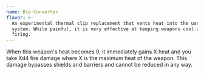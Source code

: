 ```yaml
---
name: Bio-Converter
flavor: >-
  An experimental thermal clip replacement that vents heat into the user's armor
  system. While painful, it is very effective at keeping weapons cool and
  firing.
---
```

When this weapon's heat becomes 0, it immediately gains X heat and you take Xd4 fire damage where X is the maximum heat of the weapon. This damage bypasses shields and barriers and cannot be reduced in any way.
